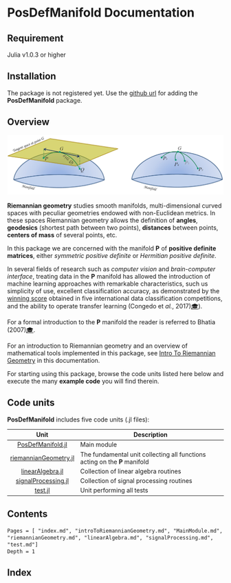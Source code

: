 # PosDefManifold Documentation

## Requirement

Julia v1.0.3 or higher

## Installation

The package is not registered yet. Use the [github
url](https://github.com/Marco-Congedo/PosDefManifold.jl/tree/master/src) for
adding the **PosDefManifold** package.

## Overview

![Figure 1](assets/Fig1.jpg)

**Riemannian geometry** studies smooth manifolds, multi-dimensional curved spaces with peculiar geometries endowed with non-Euclidean metrics. In these spaces Riemannian geometry allows the definition of **angles**, **geodesics** (shortest path between two points), **distances** between points, **centers of mass** of several points, etc.

In this package we are concerned with the manifold **P** of **positive definite matrices**, either *symmetric positive definite* or *Hermitian positive definite*.

In several fields of research such as *computer vision* and *brain-computer interface*, treating data in the **P** manifold has allowed the introduction of machine learning approaches with remarkable characteristics, such us simplicity of use, excellent classification accuracy, as demonstrated by the [winning score](http://alexandre.barachant.org/challenges/) obtained in five international data classification competitions, and the ability to operate transfer learning (Congedo et *al.*, 2017)[🎓](@ref)).

For a formal introduction to the **P** manifold the reader is referred to Bhatia (2007)[🎓](@ref).

For an introduction to Riemannian geometry and an overview of mathematical tools implemented in this package, see [Intro To Riemannian Geometry](introToRiemannianGeometry/index.html) in this documentation.

For starting using this package, browse the code units listed here below and execute the many **example code** you will find therein.

## Code units

**PosDefManifold** includes five code units (.jl files):

| Unit   | Description |
|:----------:| ----------- |
| [PosDefManifold.jl](MainModule/index.html) | Main module |
| [riemannianGeometry.jl](riemannianGeometry/index.html) | The fundamental unit collecting all functions acting on the **P** manifold |
| [linearAlgebra.jl](linearAlgebra/index.html) | Collection of linear algebra routines |
| [signalProcessing.jl](signalProcessing/index.html) | Collection of signal processing routines |
| [test.jl](test/index.html) | Unit performing all tests |

## Contents

```@contents
Pages = [ "index.md", "introToRiemannianGeometry.md", "MainModule.md", "riemannianGeometry.md", "linearAlgebra.md", "signalProcessing.md", "test.md"]
Depth = 1
```

## Index

```@index
```

